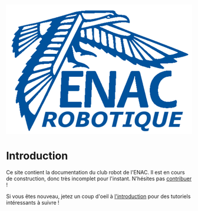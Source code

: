 ![](images/enac_robotique_logo.png "Bienvenu à l'ENAC Robotique !")

# Introduction

Ce site contient la documentation du club robot de l'ENAC. Il est en cours de construction, donc très incomplet pour l'instant. N'hésites pas [contribuer](https://github.com/ENACRobotique/doc) !

Si vous êtes nouveau, jetez un coup d'oeil à [l'introduction](introductions/tutoriel.md) pour des tutoriels intéressants à suivre !

